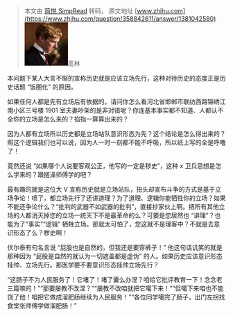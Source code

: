 > 本文由 [简悦 SimpRead](http://ksria.com/simpread/) 转码， 原文地址 [www.zhihu.com](https://www.zhihu.com/question/358842611/answer/1381042580) ![25a0eab03d472b24269c0610472c4565_MD5](../assets/25a0eab03d472b24269c0610472c4565_MD5.jpg)高林​

本问题下某人大言不惭的宣称历史就是应该立场先行，这种对待历史的态度正是历史话题 “饭圈化” 的原因。

如果任何人都是先有立场后有依据的，请问你怎么看河北省邯郸市联纺西路锦绣江南小区三号楼 1901 室夫妻吵架的是非对错呢？你连基本事实都不知道、人都认不全你的立场是怎么来的？掐指一算算出来的？

因为人都有立场所以历史都是立场站队意识形态为先？这个结论是怎么得出来的？照这个逻辑我们也可以说，因为人一时一刻都不能不呼吸，所以纸上写的全是呼噜了！

竟然还说 “如果哪个人说要客观公正，他写的一定是秽史”，这种 x 卫兵思想是怎么学来的？跟搓澡师傅学的吧？

最有趣的就是这位大 V 宣称历史就是立场站队，扭头却宣布斗争的方式是基于立场争论！喷了，都立场先行了还讲道理？为了道理、逻辑你能牺牲你的立场？如果不能还争论什么？“批判的武器不如武器的批判”，直接抄家伙上啊。把所有其他立场的人都消灭掉您的立场一统天下不是最革命的么？可要是您居然也 “讲理”？也能为了“事实”“逻辑” 牺牲立场。那就太可怕了，您这就不是理客中？不就是去意识形态了么？秽史啊！

伏尔泰有句名言说 “屁股也是自然的，但我还是要穿裤子！” 他这句话讥笑的就是那种因为 “屁股是自然的就认为一切遮盖都是虚伪” 的人。如果历史应该意识形态挂帅、立场先行。那医学要不要意识形态挂帅立场先行？

“这肠子不为人民服务了！它堵了！堵了囊么办涅？咱给它批评教育一下！念念老三篇嘛的！”“那要屡教不改涅？”“屡教不改咱就把它噶下来！”“但噶下来咱也不能饶了他！咱把它做成溜肥肠继续为人民服务！”“各位同学噶完了肠子，出门左拐找食堂张师傅学做溜肥肠！”